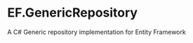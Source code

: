 EF.GenericRepository
====================

A C# Generic repository implementation for Entity Framework
